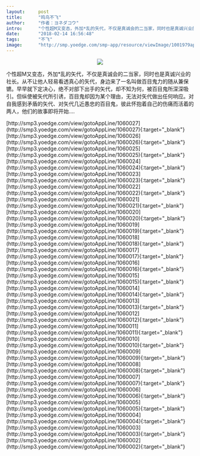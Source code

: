 ```yaml
---
layout:     post
title:      "鸣鸟不飞"
author:     "作者：ヨネダコウ"
intro:      "个性超M又变态，外加*乱的矢代，不仅是真诚会的二当家，同时也是真诚兴业的社长。从不让他人轻易看透真心的矢代，身边来了一名叫做百目鬼力的随从兼保镳。早早就下定决心，绝不对部下出手的矢代，却不知为何，被百目鬼所深深吸引。但纵使被矢代所引诱，百目鬼却因为某个理由，无法对矢代做出任何响应。对自我感到矛盾的矢代、对矢代几近愚忠的百目鬼，彼此怀抱着自己的伤痛而活着的两人，他们的故事即将开始...."
date:       "2018-02-14 16:56:48"
tags:       "不飞"
image:      "http://smp.yoedge.com/smp-app/resource/viewImage/1001979appline.png"
---
```

<div style="text-align: center">
<p><img src="http://smp.yoedge.com/smp-app/resource/viewImage/1001979appline.png"/></p>
</div>
<p class="post-meta">
<span>个性超M又变态，外加*乱的矢代，不仅是真诚会的二当家，同时也是真诚兴业的社长。从不让他人轻易看透真心的矢代，身边来了一名叫做百目鬼力的随从兼保镳。早早就下定决心，绝不对部下出手的矢代，却不知为何，被百目鬼所深深吸引。但纵使被矢代所引诱，百目鬼却因为某个理由，无法对矢代做出任何响应。对自我感到矛盾的矢代、对矢代几近愚忠的百目鬼，彼此怀抱着自己的伤痛而活着的两人，他们的故事即将开始....</span>
</p>
[http://smp3.yoedge.com/view/gotoAppLine/1060027](http://smp3.yoedge.com/view/gotoAppLine/1060027){:target="_blank"}
[http://smp3.yoedge.com/view/gotoAppLine/1060026](http://smp3.yoedge.com/view/gotoAppLine/1060026){:target="_blank"}
[http://smp3.yoedge.com/view/gotoAppLine/1060025](http://smp3.yoedge.com/view/gotoAppLine/1060025){:target="_blank"}
[http://smp3.yoedge.com/view/gotoAppLine/1060024](http://smp3.yoedge.com/view/gotoAppLine/1060024){:target="_blank"}
[http://smp3.yoedge.com/view/gotoAppLine/1060023](http://smp3.yoedge.com/view/gotoAppLine/1060023){:target="_blank"}
[http://smp3.yoedge.com/view/gotoAppLine/1060022](http://smp3.yoedge.com/view/gotoAppLine/1060022){:target="_blank"}
[http://smp3.yoedge.com/view/gotoAppLine/1060021](http://smp3.yoedge.com/view/gotoAppLine/1060021){:target="_blank"}
[http://smp3.yoedge.com/view/gotoAppLine/1060020](http://smp3.yoedge.com/view/gotoAppLine/1060020){:target="_blank"}
[http://smp3.yoedge.com/view/gotoAppLine/1060019](http://smp3.yoedge.com/view/gotoAppLine/1060019){:target="_blank"}
[http://smp3.yoedge.com/view/gotoAppLine/1060018](http://smp3.yoedge.com/view/gotoAppLine/1060018){:target="_blank"}
[http://smp3.yoedge.com/view/gotoAppLine/1060017](http://smp3.yoedge.com/view/gotoAppLine/1060017){:target="_blank"}
[http://smp3.yoedge.com/view/gotoAppLine/1060016](http://smp3.yoedge.com/view/gotoAppLine/1060016){:target="_blank"}
[http://smp3.yoedge.com/view/gotoAppLine/1060015](http://smp3.yoedge.com/view/gotoAppLine/1060015){:target="_blank"}
[http://smp3.yoedge.com/view/gotoAppLine/1060014](http://smp3.yoedge.com/view/gotoAppLine/1060014){:target="_blank"}
[http://smp3.yoedge.com/view/gotoAppLine/1060013](http://smp3.yoedge.com/view/gotoAppLine/1060013){:target="_blank"}
[http://smp3.yoedge.com/view/gotoAppLine/1060012](http://smp3.yoedge.com/view/gotoAppLine/1060012){:target="_blank"}
[http://smp3.yoedge.com/view/gotoAppLine/1060011](http://smp3.yoedge.com/view/gotoAppLine/1060011){:target="_blank"}
[http://smp3.yoedge.com/view/gotoAppLine/1060010](http://smp3.yoedge.com/view/gotoAppLine/1060010){:target="_blank"}
[http://smp3.yoedge.com/view/gotoAppLine/1060009](http://smp3.yoedge.com/view/gotoAppLine/1060009){:target="_blank"}
[http://smp3.yoedge.com/view/gotoAppLine/1060008](http://smp3.yoedge.com/view/gotoAppLine/1060008){:target="_blank"}
[http://smp3.yoedge.com/view/gotoAppLine/1060007](http://smp3.yoedge.com/view/gotoAppLine/1060007){:target="_blank"}
[http://smp3.yoedge.com/view/gotoAppLine/1060006](http://smp3.yoedge.com/view/gotoAppLine/1060006){:target="_blank"}
[http://smp3.yoedge.com/view/gotoAppLine/1060005](http://smp3.yoedge.com/view/gotoAppLine/1060005){:target="_blank"}
[http://smp3.yoedge.com/view/gotoAppLine/1060004](http://smp3.yoedge.com/view/gotoAppLine/1060004){:target="_blank"}
[http://smp3.yoedge.com/view/gotoAppLine/1060003](http://smp3.yoedge.com/view/gotoAppLine/1060003){:target="_blank"}
[http://smp3.yoedge.com/view/gotoAppLine/1060002](http://smp3.yoedge.com/view/gotoAppLine/1060002){:target="_blank"}



